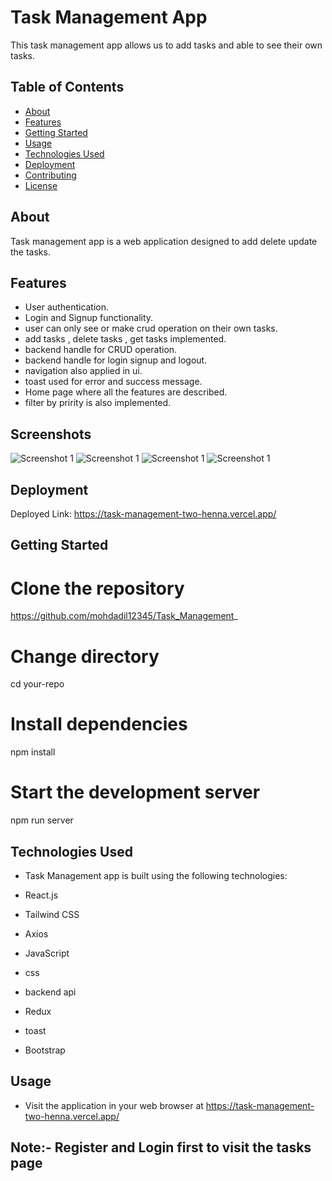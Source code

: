 
# Task Management App

 This task management app  allows us to add tasks and able to see their own tasks.

## Table of Contents

- [About](#about)
- [Features](#features)
- [Getting Started](#getting-started)
- [Usage](#usage)
- [Technologies Used](#technologies-used)
- [Deployment](#deployment)
- [Contributing](#contributing)
- [License](#license)

## About

Task management app is a web application designed to add delete update the tasks.

## Features

- User authentication.
- Login and Signup functionality.
- user can only see or make crud operation on their own tasks.
- add tasks , delete tasks , get tasks implemented.
- backend handle for CRUD operation.
- backend handle for login signup and logout.
- navigation also applied in ui.
- toast used for error and success message.
- Home page where all the features are described.
- filter by pririty is also implemented.


## Screenshots

![Screenshot 1](./src/assets/home.png)
![Screenshot 1](./src/assets/task.png)
![Screenshot 1](./src/assets/signup.png)
![Screenshot 1](./src/assets/login.png)

## Deployment

Deployed Link: https://task-management-two-henna.vercel.app/

## Getting Started

# Clone the repository

https://github.com/mohdadil12345/Task_Management_

# Change directory

cd your-repo

# Install dependencies

npm install

# Start the development server

npm run server

## Technologies Used

- Task Management app  is built using the following technologies:

- React.js
- Tailwind CSS
- Axios
- JavaScript
- css
- backend api
- Redux
- toast
- Bootstrap

## Usage

- Visit the application in your web browser at https://task-management-two-henna.vercel.app/


## Note:- Register and Login first to visit the tasks page